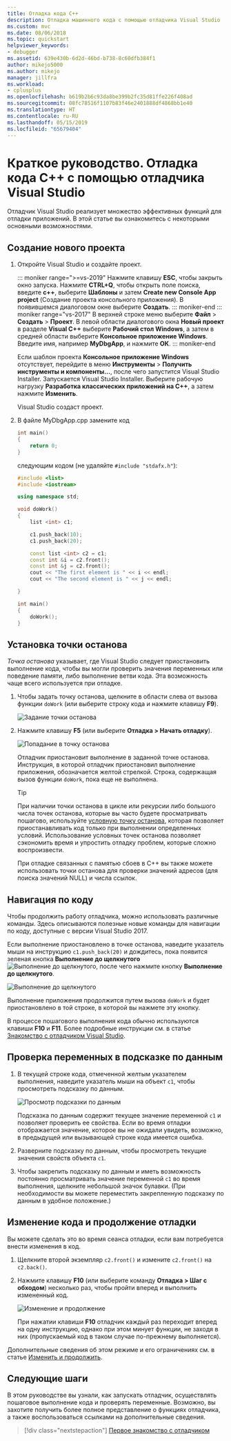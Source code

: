 ```yaml
---
title: Отладка кода C++
description: Отладка машинного кода с помощью отладчика Visual Studio
ms.custom: mvc
ms.date: 08/06/2018
ms.topic: quickstart
helpviewer_keywords:
- debugger
ms.assetid: 639e430b-6d2d-46bd-b738-8c60dfb384f1
author: mikejo5000
ms.author: mikejo
manager: jillfra
ms.workload:
- cplusplus
ms.openlocfilehash: b619b2b6c93da8be399b2fc35d81ffe226f408ad
ms.sourcegitcommit: 08fc78516f1107b83f46e2401888df4868bb1e40
ms.translationtype: HT
ms.contentlocale: ru-RU
ms.lasthandoff: 05/15/2019
ms.locfileid: "65679404"
---
```

# <a name="quickstart-debug-with-c-using-the-visual-studio-debugger"></a>Краткое руководство. Отладка кода C++ с помощью отладчика Visual Studio

Отладчик Visual Studio реализует множество эффективных функций для отладки приложений. В этой статье вы ознакомитесь с некоторыми основными возможностями.

## <a name="create-a-new-project"></a>Создание нового проекта

1. Откройте Visual Studio и создайте проект.

    ::: moniker range=">=vs-2019"
    Нажмите клавишу **ESC**, чтобы закрыть окно запуска. Нажмите **CTRL+Q**, чтобы открыть поле поиска, введите **c++**, выберите **Шаблоны** и затем **Create new Console App project** (Создание проекта консольного приложения). В появившемся диалоговом окне выберите **Создать**.
    ::: moniker-end
    ::: moniker range="vs-2017"
    В верхней строке меню выберите **Файл** > **Создать** > **Проект**. В левой области диалогового окна **Новый проект** в разделе **Visual C++** выберите **Рабочий стол Windows**, а затем в средней области выберите **Консольное приложение Windows**. Введите имя, например **MyDbgApp**, и нажмите **ОК**.
    ::: moniker-end

    Если шаблон проекта **Консольное приложение Windows** отсутствует, перейдите в меню **Инструменты** > **Получить инструменты и компоненты...**, после чего запустится Visual Studio Installer. Запускается Visual Studio Installer. Выберите рабочую нагрузку **Разработка классических приложений на C++**, а затем нажмите **Изменить**.

    Visual Studio создаст проект.

1. В файле MyDbgApp.cpp замените код

    ```c++
    int main()
    {
        return 0;
    }
    ```

    следующим кодом (не удаляйте `#include "stdafx.h"`):

    ```c++
    #include <list>
    #include <iostream>

    using namespace std;

    void doWork()
    {
        list <int> c1;

        c1.push_back(10);
        c1.push_back(20);

        const list <int> c2 = c1;
        const int &i = c2.front();
        const int &j = c2.front();
        cout << "The first element is " << i << endl;
        cout << "The second element is " << j << endl;

    }

    int main()
    {
        doWork();
    }
    ```

## <a name="set-a-breakpoint"></a>Установка точки останова

*Точка останова* указывает, где Visual Studio следует приостановить выполнение кода, чтобы вы могли проверить значения переменных или поведение памяти, либо выполнение ветви кода. Эта возможность чаще всего используется при отладке.

1. Чтобы задать точку останова, щелкните в области слева от вызова функции `doWork` (или выберите строку кода и нажмите клавишу **F9**).

    ![Задание точки останова](../debugger/media/dbg-qs-set-breakpoint.png "Задание точки останова")

2. Нажмите клавишу **F5** (или выберите **Отладка > Начать отладку**).

    ![Попадание в точку останова](../debugger/media/dbg-qs-hit-breakpoint.png "Попадание в точку останова")

    Отладчик приостановит выполнение в заданной точке останова. Инструкция, в которой отладчик приостановил выполнение приложения, обозначается желтой стрелкой. Строка, содержащая вызов функции `doWork`, пока еще не выполнена.

    > [!TIP]
    > При наличии точки останова в цикле или рекурсии либо большого числа точек останова, которые вы часто будете просматривать пошагово, используйте [условную точку останова](../debugger/using-breakpoints.md#BKMK_Specify_a_breakpoint_condition_using_a_code_expression), которая позволяет приостанавливать код только при выполнении определенных условий. Использование условных точек останова позволяет сэкономить время и упростить отладку проблем, которые сложно воспроизвести.

    При отладке связанных с памятью сбоев в C++ вы также можете использовать точки останова для проверки значений адресов (для поиска значений NULL) и числа ссылок.

## <a name="navigate-code"></a>Навигация по коду

Чтобы продолжить работу отладчика, можно использовать различные команды. Здесь описываются полезные новые команды для навигации по коду, доступные с версии Visual Studio 2017.

Если выполнение приостановлено в точке останова, наведите указатель мыши на инструкцию `c1.push_back(20)` и дождитесь, пока появится зеленая кнопка **Выполнение до щелкнутого** ![Выполнение до щелкнутого](../debugger/media/dbg-tour-run-to-click.png "RunToClick"), после чего нажмите кнопку **Выполнение до щелкнутого**.

![Выполнение до щелкнутого](../debugger/media/dbg-qs-run-to-click.png "Выполнение до щелкнутого")

Выполнение приложения продолжится путем вызова `doWork` и будет приостановлено в той строке, в которой вы нажмете эту кнопку.

В процессе пошагового выполнения кода обычно используются клавиши **F10** и **F11**. Более подробные инструкции см. в статье [Знакомство с отладчиком Visual Studio](../debugger/debugger-feature-tour.md).

## <a name="inspect-variables-in-a-datatip"></a>Проверка переменных в подсказке по данным

1. В текущей строке кода, отмеченной желтым указателем выполнения, наведите указатель мыши на объект `c1`, чтобы просмотреть подсказку по данным.

    ![Просмотр подсказки по данным](../debugger/media/dbg-qs-data-tip.png "Просмотр подсказки по данным")

    Подсказка по данным содержит текущее значение переменной `c1` и позволяет проверить ее свойства. Если во время отладки отображается значение, которое вы не ожидали увидеть, возможно, в предыдущей или вызывающей строке кода имеется ошибка.

2. Разверните подсказку по данным, чтобы просмотреть текущие значения свойств объекта `c1`.

3. Чтобы закрепить подсказку по данным и иметь возможность постоянно просматривать значение переменной `c1` во время выполнения, щелкните небольшой значок булавки. (При необходимости вы можете переместить закрепленную подсказку по данным в удобное положение.)

## <a name="edit-code-and-continue-debugging"></a>Изменение кода и продолжение отладки

Вы можете сделать это во время сеанса отладки, если вам потребуется внести изменения в код.

1. Щелкните второй экземпляр `c2.front()` и измените `c2.front()` на `c2.back()`.

2. Нажмите клавишу **F10** (или выберите команду **Отладка > Шаг с обходом**) несколько раз, чтобы пройти вперед и выполнить измененный код.

    ![Изменение и продолжение](../debugger/media/dbg-qs-edit-and-continue.gif "Изменение и продолжение")

    При нажатии клавиши **F10** отладчик каждый раз переходит вперед на одну инструкцию, однако при этом минует функции, не заходя в них (пропускаемый код в таком случае по-прежнему выполняется).

Дополнительные сведения об этом режиме и его ограничениях см. в статье [Изменить и продолжить](../debugger/edit-and-continue.md).

## <a name="next-steps"></a>Следующие шаги

В этом руководстве вы узнали, как запускать отладчик, осуществлять пошаговое выполнение кода и проверять переменные. Возможно, вы захотите получить более полное представление о функциях отладчика, а также воспользоваться ссылками на дополнительные сведения.

> [!div class="nextstepaction"]
> [Первое знакомство с отладчиком](../debugger/debugger-feature-tour.md)

